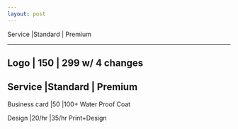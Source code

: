 ```yaml
---
layout: post
---
```


Service |Standard | Premium
-------- --------- ---------
Logo    | 150     | 299 w/ 4 changes
-----------------------------
Service |Standard | Premium
---------------------------
Business 
card    |50        |100+ Water Proof Coat

Design  |20/hr     |35/hr Print+Design


